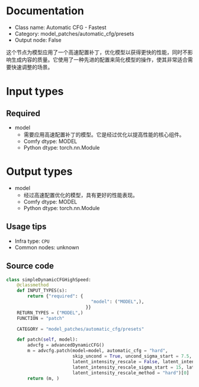 
# Documentation
- Class name: Automatic CFG - Fastest
- Category: model_patches/automatic_cfg/presets
- Output node: False

这个节点为模型应用了一个高速配置补丁，优化模型以获得更快的性能，同时不影响生成内容的质量。它使用了一种先进的配置来简化模型的操作，使其非常适合需要快速调整的场景。

# Input types
## Required
- model
    - 需要应用高速配置补丁的模型。它是经过优化以提高性能的核心组件。
    - Comfy dtype: MODEL
    - Python dtype: torch.nn.Module

# Output types
- model
    - 经过高速配置优化的模型，具有更好的性能表现。
    - Comfy dtype: MODEL
    - Python dtype: torch.nn.Module


## Usage tips
- Infra type: `CPU`
- Common nodes: unknown


## Source code
```python
class simpleDynamicCFGHighSpeed:
    @classmethod
    def INPUT_TYPES(s):
        return {"required": {
                                "model": ("MODEL",),
                              }}
    RETURN_TYPES = ("MODEL",)
    FUNCTION = "patch"

    CATEGORY = "model_patches/automatic_cfg/presets"

    def patch(self, model):
        advcfg = advancedDynamicCFG()
        m = advcfg.patch(model=model, automatic_cfg = "hard",
                         skip_uncond = True, uncond_sigma_start = 7.5, uncond_sigma_end = 1,
                         latent_intensity_rescale = False, latent_intensity_rescale_cfg = 7.6,
                         latent_intensity_rescale_sigma_start = 15, latent_intensity_rescale_sigma_end = 7.5,
                         latent_intensity_rescale_method = "hard")[0]
        return (m, )

```
